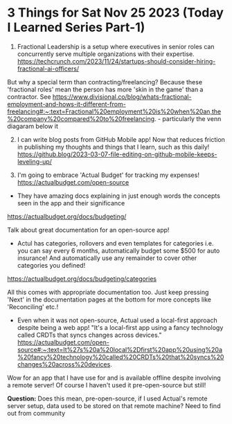# 3 Things for Sat Nov 25 2023 (Today I Learned Series Part-1)

1. Fractional Leadership is a setup where executives in senior roles can concurrently serve multiple organizations with their expertise.
https://techcrunch.com/2023/11/24/startups-should-consider-hiring-fractional-ai-officers/

But why a special term than contracting/freelancing?
Because these 'fractional roles' mean the person has more 'skin in the game' than a contractor. See https://www.divisional.co/blog/whats-fractional-employment-and-hows-it-different-from-freelancing#:~:text=Fractional%20employment%20is%20when%20an,the%20company%20compared%20to%20freelancing. - particularly the venn diagaram below it

2. I can write blog posts from GitHub Mobile app! Now that reduces friction in publishing my thoughts and things that I learn, such as this daily!
https://github.blog/2023-03-07-file-editing-on-github-mobile-keeps-leveling-up/

3. I'm going to embrace 'Actual Budget' for tracking my expenses!
https://actualbudget.com/open-source

- They have amazing docs explaining in just enough words the concepts seen in the app and their significance 

https://actualbudget.org/docs/budgeting/

Talk about great documentation for an open-source app!

- Actul has categories, rollovers and even templates for categories i.e. you can say every 6 months, automatically budget some $500 for auto insurance! And automatically use any remainder to cover other categories you defined!

https://actualbudget.org/docs/budgeting/categories

All this comes with appropriate documentation too. Just keep pressing 'Next' in the documentation pages at the bottom for more concepts like 'Reconciling' etc.!

- Even when it was not open-source, Actual used a local-first approach despite being a web app!
"It's a local-first app using a fancy technology called CRDTs that syncs changes across devices."
 https://actualbudget.com/open-source#:~:text=It%27s%20a%20local%2Dfirst%20app%20using%20a%20fancy%20technology%20called%20CRDTs%20that%20syncs%20changes%20across%20devices.

Wow for an app that I have use for and is available offline despite involving a remote server! Of course I haven't used it pre-open-source but still!

**Question:** Does this mean, pre-open-source, if I used Actual's remote server setup, data used to be stored on that remote machine? Need to find out from community 
